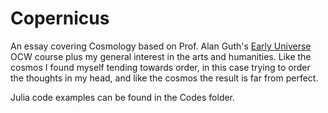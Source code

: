 # Copernicus

An essay covering Cosmology based on Prof. Alan Guth's [Early Universe](https://ocw.mit.edu/courses/physics/8-286-the-early-universe-fall-2013/) OCW course plus my general interest in the arts and humanities. Like the cosmos I found myself tending towards order, in this case trying to order the thoughts in my head, and like the cosmos the result is far from perfect. 

Julia code examples can be found in the Codes folder.


